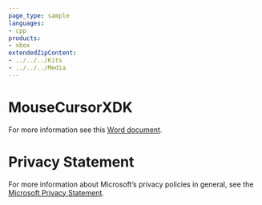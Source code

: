 ```yaml
---
page_type: sample
languages:
- cpp
products:
- xbox
extendedZipContent:
- ../../../Kits
- ../../../Media
---
```

# MouseCursorXDK
For more information see this [Word document](Readme.docx).
# Privacy Statement
For more information about Microsoft’s privacy policies in general, see the [Microsoft Privacy Statement](https://privacy.microsoft.com/en-us/privacystatement/).
